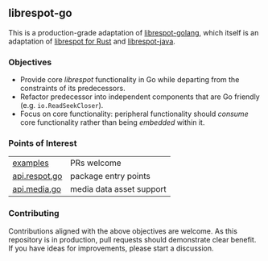 ## librespot-go

This is a production-grade adaptation of [librespot-golang](https://github.com/librespot-org/librespot-golang), which itself is an adaptation of [librespot for Rust](https://github.com/librespot-org/librespot) and [librespot-java](https://github.com/librespot-org/librespot-java).

### Objectives
  - Provide core _librespot_ functionality in Go while departing from the constraints of its predecessors.
  - Refactor predecessor into independent components that are Go friendly (e.g. `io.ReadSeekCloser`).
  - Focus on core functionality: peripheral functionality should _consume_ core functionality rather than being _embedded_ within it.

### Points of Interest

  |          |             |
  |----------|-------------|
  | [examples](https://github.com/art-media-platform/librespot-go/tree/main/librespot/examples)                  | PRs welcome               |
  | [api.respot.go](https://github.com/art-media-platform/librespot-go/blob/main/librespot/respot/api.respot.go) | package entry points      |
  | [api.media.go](https://github.com/art-media-platform/amp.SDK/blob/main/stdlib/media/api.media.go)            | media data asset support  |

### Contributing

Contributions aligned with the above objectives are welcome. As this repository is in production, pull requests should demonstrate clear benefit. If you have ideas for improvements, please start a discussion.

